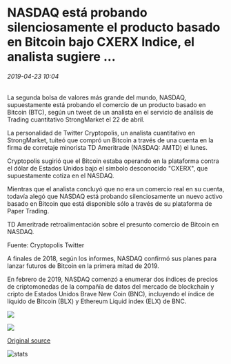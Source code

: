 # NASDAQ está probando silenciosamente el producto basado en Bitcoin bajo CXERX Indice, el analista sugiere ...

###### 2019-04-23 10:04

La segunda bolsa de valores más grande del mundo, NASDAQ, supuestamente está probando el comercio de un producto basado en Bitcoin (BTC), según un tweet de un analista en el servicio de análisis de Trading cuantitativo StrongMarket el 22 de abril.

La personalidad de Twitter Cryptopolis, un analista cuantitativo en StrongMarket, tuiteó que compró un Bitcoin a través de una cuenta en la firma de corretaje minorista TD Ameritrade (NASDAQ: AMTD) el lunes.

Cryptopolis sugirió que el Bitcoin estaba operando en la plataforma contra el dólar de Estados Unidos bajo el símbolo desconocido "CXERX", que supuestamente cotiza en el NASDAQ.

Mientras que el analista concluyó que no era un comercio real en su cuenta, todavía alegó que NASDAQ está probando silenciosamente un nuevo activo basado en Bitcoin que está disponible sólo a través de su plataforma de Paper Trading.

TD Ameritrade retroalimentación sobre el presunto comercio de Bitcoin en NASDAQ.

Fuente: Cryptopolis Twitter

A finales de 2018, según los informes, NASDAQ confirmó sus planes para lanzar futuros de Bitcoin en la primera mitad de 2019.

En febrero de 2019, NASDAQ comenzó a enumerar dos índices de precios de criptomonedas de la compañía de datos del mercado de blockchain y cripto de Estados Unidos Brave New Coin (BNC), incluyendo el índice de líquido de Bitcoin (BLX) y Ethereum Liquid index (ELX) de BNC.

![](https://s3.cointelegraph.com/storage/uploads/view/485db125660e44b52d7af1db81de0ff2.png)

![](https://s3.cointelegraph.com/storage/uploads/view/81cb280f9b253f9db6e5b8e600b74a4d.png)

[Original source](https://cointelegraph.com/news/nasdaq-is-quietly-testing-bitcoin-based-product-under-cxerx-indice-analyst-suggests)

![stats](https://c.statcounter.com/11760860/0/a89fa40b/1/ "stats")